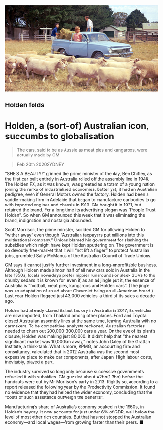 ![](./images/20200222_ASP002_0.jpg)

## Holden folds

# Holden, a (sort-of) Australian icon, succumbs to globalisation

> The cars, said to be as Aussie as meat pies and kangaroos, were actually made by GM

> Feb 20th 2020SYDNEY

“SHE’S A BEAUTY!” grinned the prime minister of the day, Ben Chifley, as the first car built entirely in Australia rolled off the assembly line in 1948. The Holden FX, as it was known, was greeted as a totem of a young nation joining the ranks of industrialised economies. Better yet, it had an Australian pedigree, even if General Motors owned the factory. Holden had been a saddle-making firm in Adelaide that began to manufacture car bodies to go with imported engines and chassis in 1919. GM bought it in 1931, but retained the brand. For a long time its advertising slogan was “People Trust Holden”. So when GM announced this week that it was eliminating the brand, indignation and nostalgia abounded.

Scott Morrison, the prime minister, scolded GM for allowing Holden to “wither away” even though “Australian taxpayers put millions into this multinational company.” Unions blamed his government for slashing the subsidies which might have kept Holden sputtering on. The government is so devoutly free-market that it will “not lift a finger” to protect Australian jobs, grumbled Sally McManus of the Australian Council of Trade Unions.

GM says it cannot justify further investment in a long-unprofitable business. Although Holden made almost half of all new cars sold in Australia in the late 1950s, locals nowadays prefer nippier runarounds or sleek SUVs to the chunky sedans it is known for, even if, as an ad jingle put it, the essence of Australia is “football, meat pies, kangaroos and Holden cars”. (The jingle was an adaptation of an ad about Chevrolet being an all-American brand.) Last year Holden flogged just 43,000 vehicles, a third of its sales a decade ago.

Holden had already closed its last factory in Australia in 2017; its vehicles are now imported, from Thailand among other places. Ford and Toyota closed Australian assembly lines at the same time, leaving Australia with no carmakers. To be competitive, analysts reckoned, Australian factories needed to churn out 200,000-300,000 cars a year. On the eve of its plant’s closure, Holden was making just 80,000. It didn’t help that “the nearest significant market was 10,000km away,” notes John Daley of the Grattan Institute, a think-tank. What is more, KPMG, an accounting firm and consultancy, calculated that in 2012 Australia was the second most expensive place to make car components, after Japan. High labour costs, inevitably, played a part.

The industry survived so long only because successive governments refuelled it with subsidies. GM guzzled about A$2bn ($1.3bn) before the handouts were cut by Mr Morrison’s party in 2013. Rightly so, according to a report released the following year by the Productivity Commission. It found no evidence that they had helped the wider economy, concluding that the “costs of such assistance outweigh the benefits”.

Manufacturing’s share of Australia’s economy peaked in the 1960s, in Holden’s heyday. It now accounts for just under 6% of GDP, well below the level of most other rich countries. But that has not stopped the Australian economy—and local wages—from growing faster than their peers. ■
